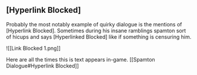 ## \[Hyperlink Blocked]

Probably the most notably example of quirky dialogue is the mentions of \[Hyperlink Blocked]. Sometimes during his insane ramblings spamton sort of hicups and says \[Hyperlinked Blocked] like if something is censuring him. 

![[Link Blocked 1.png]]

Here are all the times this is text appears in-game.
[[Spamton Dialogue#Hyperlink Blocked]]